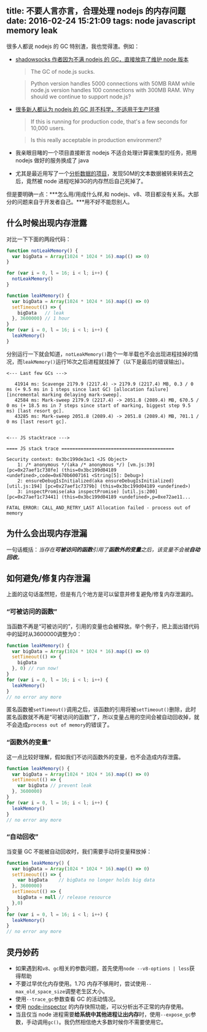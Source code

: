 title: 不要人言亦言，合理处理 nodejs 的内存问题
date: 2016-02-24 15:21:09
tags: node javascript memory leak
---

很多人都说 nodejs 的 GC 特别渣，我也觉得渣。例如：

* [shadowsocks 作者因为不满 nodejs 的 GC，直接放弃了维护 node 版本](https://github.com/shadowsocks/shadowsocks-nodejs)
  > The GC of node.js sucks.
  
  > Python version handles 5000 connections with 50MB RAM while node.js version handles 100 connections with 300MB RAM. Why should we continue to support node.js?
* [很多新人都认为 nodejs 的 GC 并不科学，不适用于生产环境](http://stackoverflow.com/questions/5603011/node-js-and-v8-garbage-collection)
  > If this is running for production code, that's a few seconds for 10,000 users.
  
  > Is this really acceptable in production environment?
* 我亲眼目睹的一个项目直接断言 nodejs 不适合处理计算密集型的任务，把用 nodejs 做好的服务换成了 java
* 尤其是最近用写了一个[分析数据的项目](https://github.com/crzidea/index-net)，发现50M的文本数据被转来转去之后，竟然被 node 进程吃掉3G的内存然后自己死掉了。

但是要明确一点：***怎么用/用成什么样,和 nodejs、v8、项目都没有关系。大部分的问题来自于开发者自己。***用不好不能怨别人。

## 什么时候出现内存泄露

对比一下下面的两段代码：

```js
function notLeakMemory() {
  var bigData = Array(1024 * 1024 * 16).map(() => 0)
}

for (var i = 0, l = 16; i < l; i++) {
  notLeakMemory()
}
```

```js
function leakMemory() {
  var bigData = Array(1024 * 1024 * 16).map(() => 0)
  setTimeout(() => {
    bigData   // leak
  }, 3600000) // 1 hour
}
for (var i = 0, l = 16; i < l; i++) {
  leakMemory()
}
```

分别运行一下就会知道，`notLeakMemory()`跑个一年半载也不会出现进程挂掉的情况，而`leakMemory()`运行16次之后进程就挂掉了（以下是最后的错误输出）。

```
<--- Last few GCs --->

   41914 ms: Scavenge 2179.9 (2217.4) -> 2179.9 (2217.4) MB, 0.3 / 0 ms (+ 9.5 ms in 1 steps since last GC) [allocation failure] [incremental marking delaying mark-sweep].
   42584 ms: Mark-sweep 2179.9 (2217.4) -> 2051.8 (2089.4) MB, 670.5 / 0 ms (+ 18.5 ms in 7 steps since start of marking, biggest step 9.5 ms) [last resort gc].
   43285 ms: Mark-sweep 2051.8 (2089.4) -> 2051.8 (2089.4) MB, 701.1 / 0 ms [last resort gc].


<--- JS stacktrace --->

==== JS stack trace =========================================

Security context: 0x3bc199de3ac1 <JS Object>
    1: /* anonymous */(aka /* anonymous */) [vm.js:39] [pc=0x27aef1c738fe] (this=0x3bc199d04189 <undefined>,code=0x670b6007161 <String[5]: Debug>)
    2: ensureDebugIsInitialized(aka ensureDebugIsInitialized) [util.js:194] [pc=0x27aef1c7379b] (this=0x3bc199d04189 <undefined>)
    3: inspectPromise(aka inspectPromise) [util.js:200] [pc=0x27aef1c73441] (this=0x3bc199d04189 <undefined>,p=0xe72ae11...

FATAL ERROR: CALL_AND_RETRY_LAST Allocation failed - process out of memory
```

## 为什么会出现内存泄漏

一句话概括：*当存在**可被访问的函数**引用了**函数外的变量**之后，该变量不会被**自动回收**。*

## 如何避免/修复内存泄漏

上面的这句话虽然短，但是有几个地方是可以留意并修复避免/修复内存泄漏的。

### “可被访问的函数”

当函数不再是“可被访问的”，引用的变量也会被释放。举个例子，把上面出错代码中的延时从3600000调整为0：

```js
function leakMemory() {
  var bigData = Array(1024 * 1024 * 16).map(() => 0)
  setTimeout(() => {
    bigData
  }, 0) // run now!
}
for (var i = 0, l = 16; i < l; i++) {
  leakMemory()
}
// no error any more
```

匿名函数被`setTimeout()`调用之后，该函数的引用将被`setTimeout()`删除，此时匿名函数就不再是“可被访问的函数”了，所以变量占用的空间会被自动回收掉，就不会造成`process out of memory`的错误了。

### “函数外的变量”

这一点比较好理解，假如我们不访问函数外的变量，也不会造成内存泄露。

```js
function leakMemory() {
  var bigData = Array(1024 * 1024 * 16).map(() => 0)
  setTimeout(() => {
    var bigData // prevent leak
  }, 3600000)
}
for (var i = 0, l = 16; i < l; i++) {
  leakMemory()
}
// no error any more
```

### “自动回收”

当变量 GC 不能被自动回收时，我们需要手动将变量释放掉：

```js
function leakMemory() {
  var bigData = Array(1024 * 1024 * 16).map(() => 0)
  setTimeout(() => {
    var bigData    // bigData no longer holds big data
  }, 3600000)
  setTimeout(() => {
    bigData = null // release resource
  },0)
}
for (var i = 0, l = 16; i < l; i++) {
  leakMemory()
}
// no error any more
```

## 灵丹妙药

* 如果遇到和`v8`、`gc`相关的参数问题，首先使用`node --v8-options | less`获得帮助
* 不要过早优化内存使用。1.7G 内存不够用时，尝试使用`--max_old_space_size`调整老生区大小。
* 使用`--trace_gc`参数查看 GC 的活动情况。
* 使用 [node-inspector](https://github.com/node-inspector/node-inspector) 的内存快照功能，可以分析出不正常的内存使用。
* 当且仅当 node 进程需要**给系统中其他进程让出内存**时，使用`--expose_gc`参数，手动调用`gc()`。我仍然相信绝大多数时候你不需要使用它。